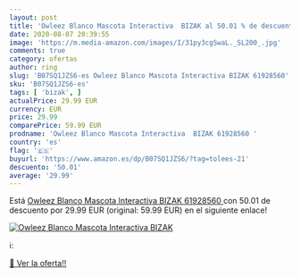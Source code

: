 ```yaml
---
layout: post
title: 'Owleez Blanco Mascota Interactiva  BIZAK al 50.01 % de descuento'
date: 2020-08-07 20:39:55
image: 'https://m.media-amazon.com/images/I/31py3cgSwaL._SL200_.jpg'
comments: true
category: ofertas
author: ring
slug: 'B07SQ1JZS6-es Owleez Blanco Mascota Interactiva BIZAK 61928560'
sku: 'B07SQ1JZS6-es'
tags: [ 'bizak', ]
actualPrice: 29.99 EUR
currency: EUR
price: 29.99
comparePrice: 59.99 EUR
prodname: 'Owleez Blanco Mascota Interactiva  BIZAK 61928560 '
country: 'es'
flag: '🇪🇸'
buyurl: 'https://www.amazon.es/dp/B07SQ1JZS6/?tag=tolees-21'
descuento: '50.01'
average: '29.99'
---
```


Está [Owleez Blanco Mascota Interactiva  BIZAK 61928560 ](https://www.amazon.es/dp/B07SQ1JZS6/?tag=tolees-21) con 50.01 de descuento por 29.99 EUR (original: 59.99 EUR) en el siguiente enlace!

[![Owleez Blanco Mascota Interactiva  BIZAK](https://m.media-amazon.com/images/I/31py3cgSwaL._SL200_.jpg)](https://www.amazon.es/dp/B07SQ1JZS6/?tag=tolees-21)

ℹ️:


[🛒 Ver la oferta!!](https://www.amazon.es/dp/B07SQ1JZS6/?tag=tolees-21)
